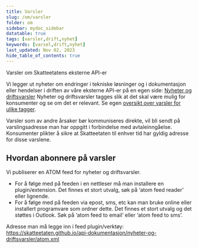 ```yaml
---
title: Varsler
slug: /om/varsler
folder: om
sidebar: mydoc_sidebar
datatable: true
tags: [varsler,drift,nyhet]
keywords: [varsel,drift,nyhet]
last_updated: Nov 02, 2023
hide_table_of_contents: true
---
```

<Summary>Varsler om Skatteetatens eksterne API-er</Summary>

Vi legger ut nyheter om endringer i tekniske løsninger og i dokumentasjon eller hendelser i driften av våre eksterne API-er på en egen side: [Nyheter og driftsvarsler](/nyheter-og-driftsvarsler)
Nyheter og driftsvarsler tagges slik at det skal være mulig for konsumenter og se om det er relevant. Se egen [oversikt over varsler for ulike tagger](/nyheter-og-driftsvarsler/tags).

Varsler som av andre årsaker bør kommuniseres direkte, vil bli sendt på varslingsadresse man har oppgitt i forbindelse med avtaleinngåelse. Konsumenter plikter å sikre at Skatteetaten til enhver tid har gyldig adresse for disse varslene.

## Hvordan abonnere på varsler
Vi publiserer en ATOM feed for nyheter og driftsvarsler.

- For å følge med på feeden i en nettleser må man installere en plugin/extension. Det finnes et stort utvalg, søk på ‘atom feed reader’ eller lignende.
- For å følge med på feeden via epost, sms, etc kan man bruke online eller installert programvare som ordner dette. Det finnes et stort utvalg og det støttes i Outlook. Søk på ‘atom feed to email’ eller ‘atom feed to sms’.

Adresse man må legge inn i feed plugin/verktøy: https://skatteetaten.github.io/api-dokumentasjon/nyheter-og-driftsvarsler/atom.xml
